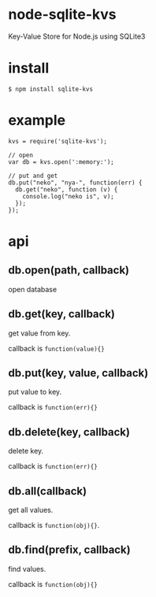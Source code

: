 # node-sqlite-kvs
Key-Value Store for Node.js using SQLite3

# install

```
$ npm install sqlite-kvs
```

# example

```
kvs = require('sqlite-kvs');

// open
var db = kvs.open(':memory:');

// put and get
db.put("neko", "nya-", function(err) {
  db.get("neko", function (v) {
    console.log("neko is", v);
  });
});
```

# api

## db.open(path, callback)

open database

## db.get(key, callback)

get value from key.

callback is `function(value){}`

## db.put(key, value, callback)

put value to key.

callback is `function(err){}`

## db.delete(key, callback)

delete key.

callback is `function(err){}`

## db.all(callback)

get all values.

callback is `function(obj){}`. 

## db.find(prefix, callback)

find values.

callback is `function(obj){}`










